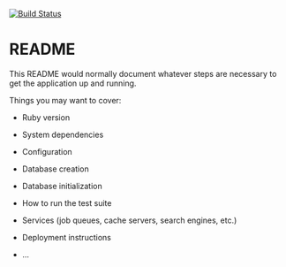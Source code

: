 [![Build Status](https://travis-ci.org/miclip/jeanie-auth.svg?branch=master)](https://travis-ci.org/miclip/jeanie-auth)


# README


This README would normally document whatever steps are necessary to get the
application up and running.

Things you may want to cover:

* Ruby version

* System dependencies

* Configuration

* Database creation

* Database initialization

* How to run the test suite

* Services (job queues, cache servers, search engines, etc.)

* Deployment instructions

* ...
